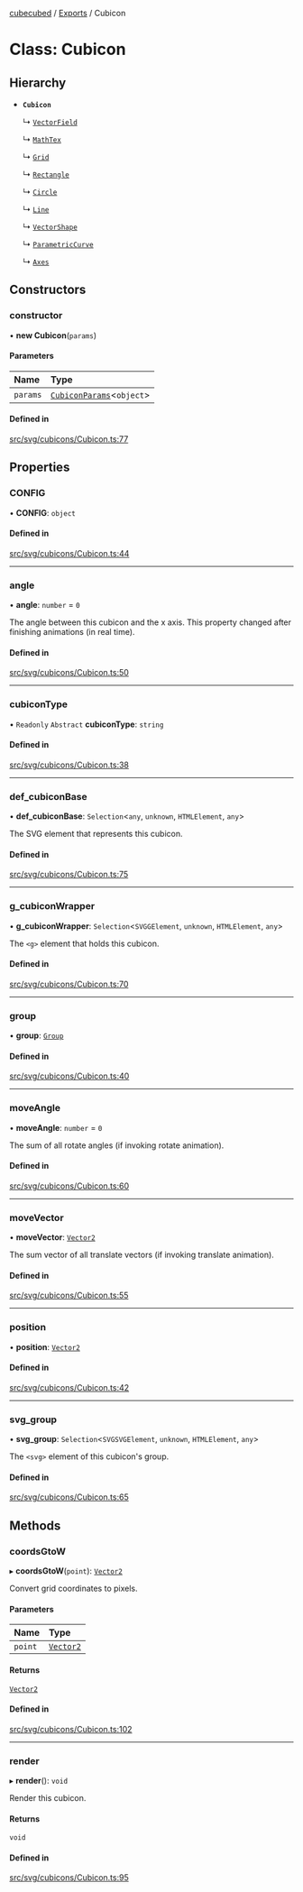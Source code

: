 [cubecubed](/reference/README.md) / [Exports](/reference/modules.md) / Cubicon

# Class: Cubicon

## Hierarchy

- **`Cubicon`**

  ↳ [`VectorField`](/reference/classes/VectorField.md)

  ↳ [`MathTex`](/reference/classes/MathTex.md)

  ↳ [`Grid`](/reference/classes/Grid.md)

  ↳ [`Rectangle`](/reference/classes/Rectangle.md)

  ↳ [`Circle`](/reference/classes/Circle.md)

  ↳ [`Line`](/reference/classes/Line.md)

  ↳ [`VectorShape`](/reference/classes/VectorShape.md)

  ↳ [`ParametricCurve`](/reference/classes/ParametricCurve.md)

  ↳ [`Axes`](/reference/classes/Axes.md)

## Constructors

### constructor

• **new Cubicon**(`params`)

#### Parameters

| Name | Type |
| :------ | :------ |
| `params` | [`CubiconParams`](/reference/interfaces/CubiconParams.md)<`object`\> |

#### Defined in

[src/svg/cubicons/Cubicon.ts:77](https://github.com/imaphatduc/cubecubed/blob/0c47e8e/src/svg/cubicons/Cubicon.ts#L77)

## Properties

### CONFIG

• **CONFIG**: `object`

#### Defined in

[src/svg/cubicons/Cubicon.ts:44](https://github.com/imaphatduc/cubecubed/blob/0c47e8e/src/svg/cubicons/Cubicon.ts#L44)

___

### angle

• **angle**: `number` = `0`

The angle between this cubicon and the x axis.
This property changed after finishing animations (in real time).

#### Defined in

[src/svg/cubicons/Cubicon.ts:50](https://github.com/imaphatduc/cubecubed/blob/0c47e8e/src/svg/cubicons/Cubicon.ts#L50)

___

### cubiconType

• `Readonly` `Abstract` **cubiconType**: `string`

#### Defined in

[src/svg/cubicons/Cubicon.ts:38](https://github.com/imaphatduc/cubecubed/blob/0c47e8e/src/svg/cubicons/Cubicon.ts#L38)

___

### def\_cubiconBase

• **def\_cubiconBase**: `Selection`<`any`, `unknown`, `HTMLElement`, `any`\>

The SVG element that represents this cubicon.

#### Defined in

[src/svg/cubicons/Cubicon.ts:75](https://github.com/imaphatduc/cubecubed/blob/0c47e8e/src/svg/cubicons/Cubicon.ts#L75)

___

### g\_cubiconWrapper

• **g\_cubiconWrapper**: `Selection`<`SVGGElement`, `unknown`, `HTMLElement`, `any`\>

The `<g>` element that holds this cubicon.

#### Defined in

[src/svg/cubicons/Cubicon.ts:70](https://github.com/imaphatduc/cubecubed/blob/0c47e8e/src/svg/cubicons/Cubicon.ts#L70)

___

### group

• **group**: [`Group`](/reference/classes/Group.md)

#### Defined in

[src/svg/cubicons/Cubicon.ts:40](https://github.com/imaphatduc/cubecubed/blob/0c47e8e/src/svg/cubicons/Cubicon.ts#L40)

___

### moveAngle

• **moveAngle**: `number` = `0`

The sum of all rotate angles (if invoking rotate animation).

#### Defined in

[src/svg/cubicons/Cubicon.ts:60](https://github.com/imaphatduc/cubecubed/blob/0c47e8e/src/svg/cubicons/Cubicon.ts#L60)

___

### moveVector

• **moveVector**: [`Vector2`](/reference/classes/Vector2.md)

The sum vector of all translate vectors (if invoking translate animation).

#### Defined in

[src/svg/cubicons/Cubicon.ts:55](https://github.com/imaphatduc/cubecubed/blob/0c47e8e/src/svg/cubicons/Cubicon.ts#L55)

___

### position

• **position**: [`Vector2`](/reference/classes/Vector2.md)

#### Defined in

[src/svg/cubicons/Cubicon.ts:42](https://github.com/imaphatduc/cubecubed/blob/0c47e8e/src/svg/cubicons/Cubicon.ts#L42)

___

### svg\_group

• **svg\_group**: `Selection`<`SVGSVGElement`, `unknown`, `HTMLElement`, `any`\>

The `<svg>` element of this cubicon's group.

#### Defined in

[src/svg/cubicons/Cubicon.ts:65](https://github.com/imaphatduc/cubecubed/blob/0c47e8e/src/svg/cubicons/Cubicon.ts#L65)

## Methods

### coordsGtoW

▸ **coordsGtoW**(`point`): [`Vector2`](/reference/classes/Vector2.md)

Convert grid coordinates to pixels.

#### Parameters

| Name | Type |
| :------ | :------ |
| `point` | [`Vector2`](/reference/classes/Vector2.md) |

#### Returns

[`Vector2`](/reference/classes/Vector2.md)

#### Defined in

[src/svg/cubicons/Cubicon.ts:102](https://github.com/imaphatduc/cubecubed/blob/0c47e8e/src/svg/cubicons/Cubicon.ts#L102)

___

### render

▸ **render**(): `void`

Render this cubicon.

#### Returns

`void`

#### Defined in

[src/svg/cubicons/Cubicon.ts:95](https://github.com/imaphatduc/cubecubed/blob/0c47e8e/src/svg/cubicons/Cubicon.ts#L95)
